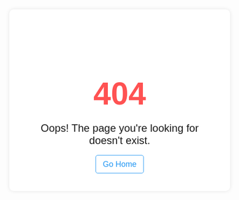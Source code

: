 <style>
    body {
      font-family: Arial, sans-serif;
      display: flex;
      justify-content: center;
      align-items: center;
      height: 100vh;
      margin: 0;
    }
    
    .container {
      text-align: center;
      background-color: #ffffff;
      padding: 50px;
      margin-top: 5vh;
      border-radius: 10px;
      box-shadow: 0px 0px 10px rgba(0, 0, 0, 0.1);
    }
    
    .container h1 {
      font-size: 72px;
      margin-bottom: 20px;
      color: #ff5252;
    }
    
    .container p {
      font-size: 24px;
      margin-bottom: 30px;
    }
    
    .container a {
      font-size: 18px;
      text-decoration: none;
      color: #2196f3;
      border: 1px solid #2196f3;
      padding: 10px 15px;
      border-radius: 5px;
      transition: background-color 0.3s, color 0.3s;
    }
    
    .container a:hover {
      background-color: #2196f3;
      color: #ffffff;
    }

</style>

<div class="container">
    <h1>404</h1>
    <p>Oops! The page you're looking for doesn't exist.</p>
    <a href="/">Go Home</a>
</div>